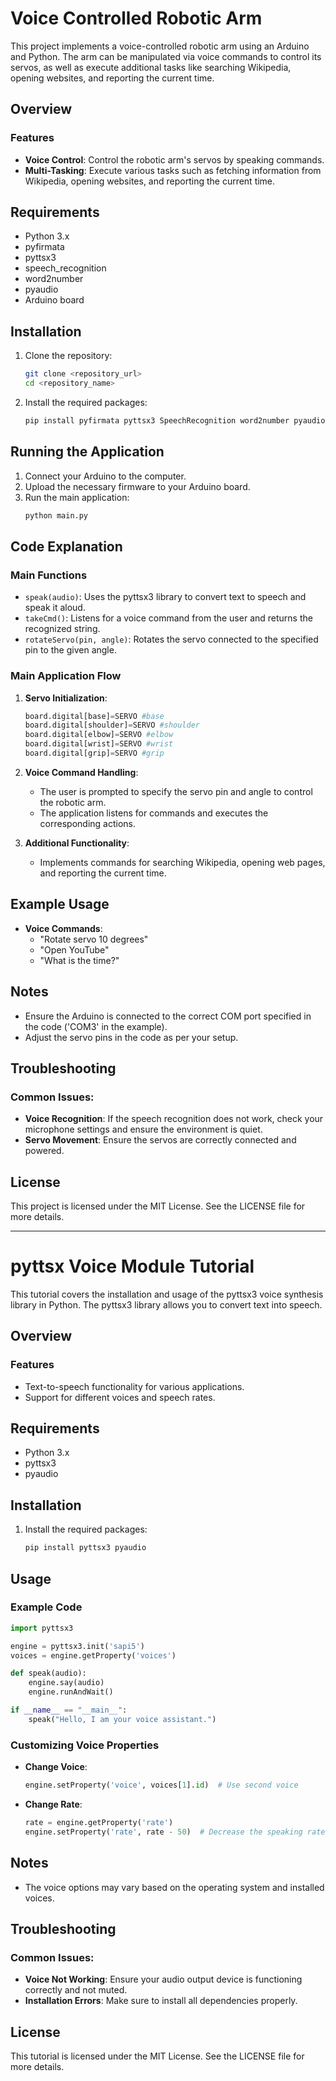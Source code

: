 
# Voice Controlled Robotic Arm

This project implements a voice-controlled robotic arm using an Arduino and Python. The arm can be manipulated via voice commands to control its servos, as well as execute additional tasks like searching Wikipedia, opening websites, and reporting the current time.

## Overview

### Features
- **Voice Control**: Control the robotic arm's servos by speaking commands.
- **Multi-Tasking**: Execute various tasks such as fetching information from Wikipedia, opening websites, and reporting the current time.

## Requirements

- Python 3.x
- pyfirmata
- pyttsx3
- speech_recognition
- word2number
- pyaudio
- Arduino board

## Installation

1. Clone the repository:
   ```sh
   git clone <repository_url>
   cd <repository_name>
   ```

2. Install the required packages:
   ```sh
   pip install pyfirmata pyttsx3 SpeechRecognition word2number pyaudio
   ```

## Running the Application

1. Connect your Arduino to the computer.
2. Upload the necessary firmware to your Arduino board.
3. Run the main application:
   ```sh
   python main.py
   ```

## Code Explanation

### Main Functions
- `speak(audio)`: Uses the pyttsx3 library to convert text to speech and speak it aloud.
- `takeCmd()`: Listens for a voice command from the user and returns the recognized string.
- `rotateServo(pin, angle)`: Rotates the servo connected to the specified pin to the given angle.

### Main Application Flow
1. **Servo Initialization**:
   ```python
   board.digital[base]=SERVO #base
   board.digital[shoulder]=SERVO #shoulder
   board.digital[elbow]=SERVO #elbow
   board.digital[wrist]=SERVO #wrist
   board.digital[grip]=SERVO #grip
   ```
2. **Voice Command Handling**:
   - The user is prompted to specify the servo pin and angle to control the robotic arm.
   - The application listens for commands and executes the corresponding actions.

3. **Additional Functionality**:
   - Implements commands for searching Wikipedia, opening web pages, and reporting the current time.

## Example Usage
- **Voice Commands**:
  - "Rotate servo 10 degrees"
  - "Open YouTube"
  - "What is the time?"

## Notes
- Ensure the Arduino is connected to the correct COM port specified in the code ('COM3' in the example).
- Adjust the servo pins in the code as per your setup.

## Troubleshooting

### Common Issues:
- **Voice Recognition**: If the speech recognition does not work, check your microphone settings and ensure the environment is quiet.
- **Servo Movement**: Ensure the servos are correctly connected and powered.

## License
This project is licensed under the MIT License. See the LICENSE file for more details.

---

# pyttsx Voice Module Tutorial

This tutorial covers the installation and usage of the pyttsx3 voice synthesis library in Python. The pyttsx3 library allows you to convert text into speech.

## Overview

### Features
- Text-to-speech functionality for various applications.
- Support for different voices and speech rates.

## Requirements

- Python 3.x
- pyttsx3
- pyaudio

## Installation

1. Install the required packages:
   ```sh
   pip install pyttsx3 pyaudio
   ```

## Usage

### Example Code
```python
import pyttsx3

engine = pyttsx3.init('sapi5')
voices = engine.getProperty('voices')

def speak(audio):
    engine.say(audio)
    engine.runAndWait()

if __name__ == "__main__":
    speak("Hello, I am your voice assistant.")
```

### Customizing Voice Properties
- **Change Voice**:
  ```python
  engine.setProperty('voice', voices[1].id)  # Use second voice
  ```
- **Change Rate**:
  ```python
  rate = engine.getProperty('rate')
  engine.setProperty('rate', rate - 50)  # Decrease the speaking rate
  ```

## Notes
- The voice options may vary based on the operating system and installed voices.

## Troubleshooting

### Common Issues:
- **Voice Not Working**: Ensure your audio output device is functioning correctly and not muted.
- **Installation Errors**: Make sure to install all dependencies properly.

## License
This tutorial is licensed under the MIT License. See the LICENSE file for more details.

